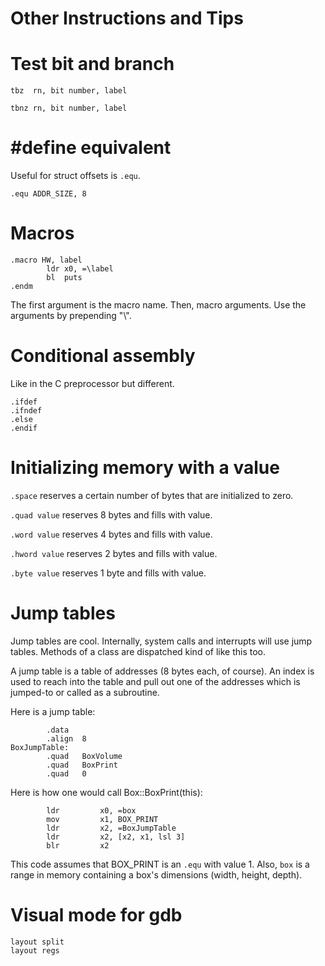 # Other Instructions and Tips

# Test bit and branch

```tbz	rn, bit number, label```

```tbnz	rn, bit number, label```

# #define equivalent

Useful for struct offsets is ```.equ```.

```.equ	ADDR_SIZE, 8```

# Macros

```
.macro HW, label
		ldr	x0, =\label
		bl	puts
.endm
```

The first argument is the macro name. Then, macro arguments. Use the arguments by prepending "\\".

# Conditional assembly

Like in the C preprocessor but different.

```
.ifdef
.ifndef
.else
.endif
```

# Initializing memory with a value

```.space``` reserves a certain number of bytes that are initialized to zero.

```.quad value``` reserves 8 bytes and fills with value.

```.word value``` reserves 4 bytes and fills with value.

```.hword value``` reserves 2 bytes and fills with value.

```.byte value``` reserves 1 byte and fills with value.

# Jump tables

Jump tables are cool. Internally, system calls and interrupts will use jump tables. Methods of a class are dispatched kind of like this too.

A jump table is a table of addresses (8 bytes each, of course). An index is used to reach into the table and pull out one of the addresses which is jumped-to or called as a subroutine.

Here is a jump table:

```
		.data
		.align	8
BoxJumpTable:
		.quad	BoxVolume
		.quad	BoxPrint
		.quad	0
```

Here is how one would call Box::BoxPrint(this):

```
		ldr			x0, =box
		mov			x1, BOX_PRINT
		ldr			x2, =BoxJumpTable
		ldr			x2, [x2, x1, lsl 3]
		blr			x2
```

This code assumes that BOX_PRINT is an ```.equ``` with value 1. Also, ```box``` is a range in memory containing a box's dimensions (width, height, depth).

# Visual mode for gdb

```
layout split
layout regs
```
